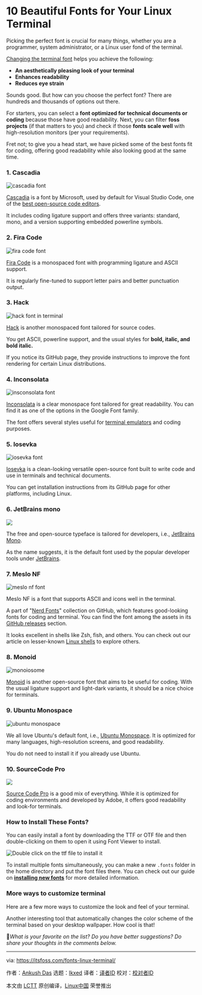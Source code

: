 [#]: subject: "10 Beautiful Fonts for Your Linux Terminal"
[#]: via: "https://itsfoss.com/fonts-linux-terminal/"
[#]: author: "Ankush Das https://itsfoss.com/author/ankush/"
[#]: collector: "lkxed"
[#]: translator: "geekpi"
[#]: reviewer: " "
[#]: publisher: " "
[#]: url: " "

10 Beautiful Fonts for Your Linux Terminal
======

Picking the perfect font is crucial for many things, whether you are a programmer, system administrator, or a Linux user fond of the terminal.

[Changing the terminal font][1] helps you achieve the following:

- **An aesthetically pleasing look of your terminal**
- **Enhances readability**
- **Reduces eye strain**

Sounds good. But how can you choose the perfect font? There are hundreds and thousands of options out there.

For starters, you can select a **font optimized for technical documents or coding** because those have good readability. Next, you can filter **foss projects** (if that matters to you) and check if those **fonts scale well** with high-resolution monitors (per your requirements).

Fret not; to give you a head start, we have picked some of the best fonts fit for coding, offering good readability while also looking good at the same time.

### 1. Cascadia

![cascadia font][2]

[Cascadia][3] is a font by Microsoft, used by default for Visual Studio Code, one of the [best open-source code editors][4].

It includes coding ligature support and offers three variants: standard, mono, and a version supporting embedded powerline symbols.

### 2. Fira Code

![fira code font][5]

[Fira Code][6] is a monospaced font with programming ligature and ASCII support.

It is regularly fine-tuned to support letter pairs and better punctuation output.

### 3. Hack

![hack font in terminal][7]

[Hack][8] is another monospaced font tailored for source codes.

You get ASCII, powerline support, and the usual styles for **bold, italic, and bold italic.**

If you notice its GitHub page, they provide instructions to improve the font rendering for certain Linux distributions.

### 4. Inconsolata

![insconsolata font][9]

[Inconsolata][10] is a clear monospace font tailored for great readability. You can find it as one of the options in the Google Font family.

The font offers several styles useful for [terminal emulators][11] and coding purposes.

### 5. Iosevka

![iosevka font][12]

[Iosevka][13] is a clean-looking versatile open-source font built to write code and use in terminals and technical documents.

You can get installation instructions from its GitHub page for other platforms, including Linux.

### 6. JetBrains mono

![][14]

The free and open-source typeface is tailored for developers, i.e., [JetBrains Mono][15].

As the name suggests, it is the default font used by the popular developer tools under [JetBrains][16].

### 7. Meslo NF

![meslo nf font][17]

Meslo NF is a font that supports ASCII and icons well in the terminal.

A part of "[Nerd Fonts][18]" collection on GitHub, which features good-looking fonts for coding and terminal. You can find the font among the assets in its [GitHub releases][19] section.

It looks excellent in shells like Zsh, fish, and others. You can check out our article on lesser-known [Linux shells][20] to explore others.

### 8. Monoid

![monoiosome][21]

[Monoid][22] is another open-source font that aims to be useful for coding. With the usual ligature support and light-dark variants, it should be a nice choice for terminals.

### 9. Ubuntu Monospace

![ubuntu monospace][23]

We all love Ubuntu's default font, i.e., [Ubuntu Monospace][24]. It is optimized for many languages, high-resolution screens, and good readability.

You do not need to install it if you already use Ubuntu.

### 10. SourceCode Pro

![][25]

[Source Code Pro][26] is a good mix of everything. While it is optimized for coding environments and developed by Adobe, it offers good readability and look-for terminals.

### How to Install These Fonts?

You can easily install a font by downloading the TTF or OTF file and then double-clicking on them to open it using Font Viewer to install.

![Double click on the ttf file to install it][27]

To install multiple fonts simultaneously, you can make a new `.fonts` folder in the home directory and put the font files there. You can check out our guide on [**installing new fonts**][28] for more detailed information.

### More ways to customize terminal

Here are a few more ways to customize the look and feel of your terminal.

Another interesting tool that automatically changes the color scheme of the terminal based on your desktop wallpaper. How cool is that!

💬_What is your favorite on the list? Do you have better suggestions? Do share your thoughts in the comments below._

--------------------------------------------------------------------------------

via: https://itsfoss.com/fonts-linux-terminal/

作者：[Ankush Das][a]
选题：[lkxed][b]
译者：[译者ID](https://github.com/译者ID)
校对：[校对者ID](https://github.com/校对者ID)

本文由 [LCTT](https://github.com/LCTT/TranslateProject) 原创编译，[Linux中国](https://linux.cn/) 荣誉推出

[a]: https://itsfoss.com/author/ankush/
[b]: https://github.com/lkxed/
[1]: https://itsfoss.com/change-terminal-font-ubuntu/
[2]: https://itsfoss.com/content/images/2023/05/cascadia.png
[3]: https://github.com/microsoft/cascadia-code?ref=itsfoss.com
[4]: https://itsfoss.com/best-modern-open-source-code-editors-for-linux/
[5]: https://itsfoss.com/content/images/2023/05/fira-code.png
[6]: https://github.com/tonsky/FiraCode?ref=itsfoss.com
[7]: https://itsfoss.com/content/images/2023/05/hack.png
[8]: https://github.com/source-foundry/Hack?ref=itsfoss.com
[9]: https://itsfoss.com/content/images/2023/05/inconsolata.png
[10]: https://fonts.google.com/specimen/Inconsolata?ref=itsfoss.com
[11]: https://itsfoss.com/linux-terminal-emulators/
[12]: https://itsfoss.com/content/images/2023/05/Iosevka-.png
[13]: https://github.com/be5invis/Iosevka?ref=itsfoss.com
[14]: https://itsfoss.com/content/images/2023/05/jetbrains-mono.png
[15]: https://github.com/JetBrains/JetBrainsMono?ref=itsfoss.com
[16]: https://www.jetbrains.com/?ref=itsfoss.com
[17]: https://itsfoss.com/content/images/2023/05/mesloNF.png
[18]: https://github.com/ryanoasis/nerd-fonts/?ref=itsfoss.com
[19]: https://github.com/ryanoasis/nerd-fonts/releases/tag/v3.0.0?ref=itsfoss.com
[20]: https://itsfoss.com/shells-linux/
[21]: https://itsfoss.com/content/images/2023/05/moniosome.png
[22]: https://larsenwork.com/monoid/?ref=itsfoss.com
[23]: https://itsfoss.com/content/images/2023/05/ubuntu-monospace.png
[24]: https://design.ubuntu.com/font?ref=itsfoss.com
[25]: https://itsfoss.com/content/images/2023/05/source-code-pro.png
[26]: https://github.com/adobe-fonts/source-code-pro?ref=itsfoss.com
[27]: https://itsfoss.com/content/images/2023/05/image-6.png
[28]: https://itsfoss.com/install-fonts-ubuntu/
